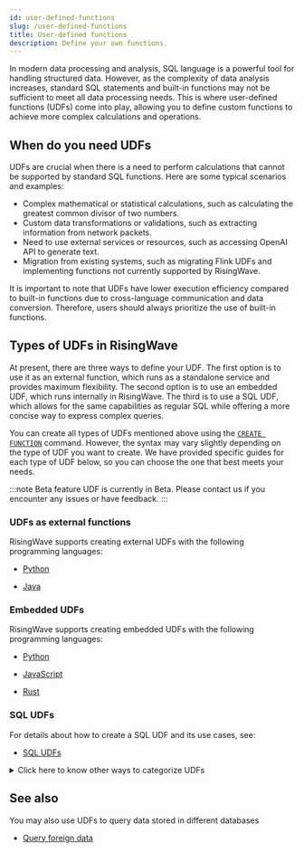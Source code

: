 ```yaml
---
id: user-defined-functions
slug: /user-defined-functions
title: User-defined functions
description: Define your own functions.
---
```

<head>
  <link rel="canonical" href="https://docs.risingwave.com/docs/current/user-defined-functions/" />
</head>

In modern data processing and analysis, SQL language is a powerful tool for handling structured data. However, as the complexity of data analysis increases, standard SQL statements and built-in functions may not be sufficient to meet all data processing needs. This is where user-defined functions (UDFs) come into play, allowing you to define custom functions to achieve more complex calculations and operations.

## When do you need UDFs

UDFs are crucial when there is a need to perform calculations that cannot be supported by standard SQL functions. Here are some typical scenarios and examples:

- Complex mathematical or statistical calculations, such as calculating the greatest common divisor of two numbers.
- Custom data transformations or validations, such as extracting information from network packets.
- Need to use external services or resources, such as accessing OpenAI API to generate text.
- Migration from existing systems, such as migrating Flink UDFs and implementing functions not currently supported by RisingWave.

It is important to note that UDFs have lower execution efficiency compared to built-in functions due to cross-language communication and data conversion. Therefore, users should always prioritize the use of built-in functions.

## Types of UDFs in RisingWave

At present, there are three ways to define your UDF. The first option is to use it as an external function, which runs as a standalone service and provides maximum flexibility. The second option is to use an embedded UDF, which runs internally in RisingWave. The third is to use a SQL UDF, which allows for the same capabilities as regular SQL while offering a more concise way to express complex queries.

You can create all types of UDFs mentioned above using the [`CREATE FUNCTION`](/sql/commands/sql-create-function.md) command. However, the syntax may vary slightly depending on the type of UDF you want to create. We have provided specific guides for each type of UDF below, so you can choose the one that best meets your needs.

:::note Beta feature
UDF is currently in Beta. Please contact us if you encounter any issues or have feedback.
:::

### UDFs as external functions

RisingWave supports creating external UDFs with the following programming languages:

- [Python](/sql/udf/udf-python.md)

- [Java](/sql/udf/udf-java.md)

### Embedded UDFs

RisingWave supports creating embedded UDFs with the following programming languages:

- [Python](/sql/udf/udf-python-embedded.md)

- [JavaScript](/sql/udf/udf-javascript.md)
- [Rust](/sql/udf/udf-rust.md)

### SQL UDFs

For details about how to create a SQL UDF and its use cases, see:

- [SQL UDFs](/sql/udf/sql-udfs.md)

<details>

<summary>Click here to know other ways to categorize UDFs</summary>

UDFs can be categorized based on three dimensions. In the documentation provided above, we categorize them according to the execution method of functions, which has an impact on their performance and capabilities.

The other two dimensions are:

- the input and output of functions

  For this dimension, since common SQL functions include scalar functions,  table functions, aggregate functions, and window functions, UDFS can be classified as user-defined scalar functions (abbreviated as UDFs), user-defined table functions(UDTFs), user-defined aggregate functions(UDAFs), and user-defined window functions(UDWFs).

  RisingWave currently supports UDF, UDTF and UDAF, covering most practical needs. 
 
- the language used to write the function

  RisingWave currently supports using SQL, Python, Java, JavaScript, and Rust to write UDFs.
  
</details>


## See also

You may also use UDFs to query data stored in different databases

- [Query foreign data](/sql/udf/udf-foreign-data.md)
